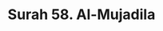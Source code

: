 ---
title       : "Surah 58. Al-Mujadila"
DATE        : 7/25/2018 9:18:17 AM
draft       : false
TYPE        : "quran"

BookCode    : "ARB"
SurahNumber : "58"
TotalAyah   : "22"
---